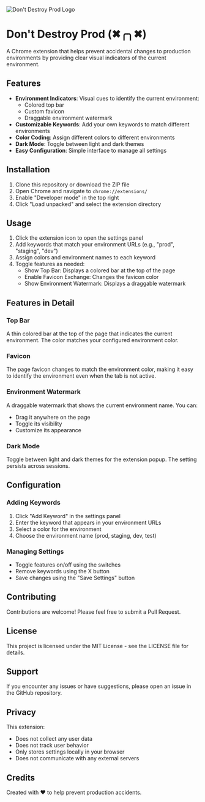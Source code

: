 ![Don't Destroy Prod Logo](logo.png)

# Don't Destroy Prod (✖╭╮✖)

A Chrome extension that helps prevent accidental changes to production environments by providing clear visual indicators of the current environment.

## Features

- **Environment Indicators**: Visual cues to identify the current environment:
  - Colored top bar
  - Custom favicon
  - Draggable environment watermark
- **Customizable Keywords**: Add your own keywords to match different environments
- **Color Coding**: Assign different colors to different environments
- **Dark Mode**: Toggle between light and dark themes
- **Easy Configuration**: Simple interface to manage all settings

## Installation

1. Clone this repository or download the ZIP file
2. Open Chrome and navigate to `chrome://extensions/`
3. Enable "Developer mode" in the top right
4. Click "Load unpacked" and select the extension directory

## Usage

1. Click the extension icon to open the settings panel
2. Add keywords that match your environment URLs (e.g., "prod", "staging", "dev")
3. Assign colors and environment names to each keyword
4. Toggle features as needed:
   - Show Top Bar: Displays a colored bar at the top of the page
   - Enable Favicon Exchange: Changes the favicon color
   - Show Environment Watermark: Displays a draggable watermark

## Features in Detail

### Top Bar
A thin colored bar at the top of the page that indicates the current environment. The color matches your configured environment color.

### Favicon
The page favicon changes to match the environment color, making it easy to identify the environment even when the tab is not active.

### Environment Watermark
A draggable watermark that shows the current environment name. You can:
- Drag it anywhere on the page
- Toggle its visibility
- Customize its appearance

### Dark Mode
Toggle between light and dark themes for the extension popup. The setting persists across sessions.

## Configuration

### Adding Keywords
1. Click "Add Keyword" in the settings panel
2. Enter the keyword that appears in your environment URLs
3. Select a color for the environment
4. Choose the environment name (prod, staging, dev, test)

### Managing Settings
- Toggle features on/off using the switches
- Remove keywords using the X button
- Save changes using the "Save Settings" button

## Contributing

Contributions are welcome! Please feel free to submit a Pull Request.

## License

This project is licensed under the MIT License - see the LICENSE file for details.

## Support

If you encounter any issues or have suggestions, please open an issue in the GitHub repository.

## Privacy

This extension:
- Does not collect any user data
- Does not track user behavior
- Only stores settings locally in your browser
- Does not communicate with any external servers

## Credits

Created with ❤️ to help prevent production accidents.
